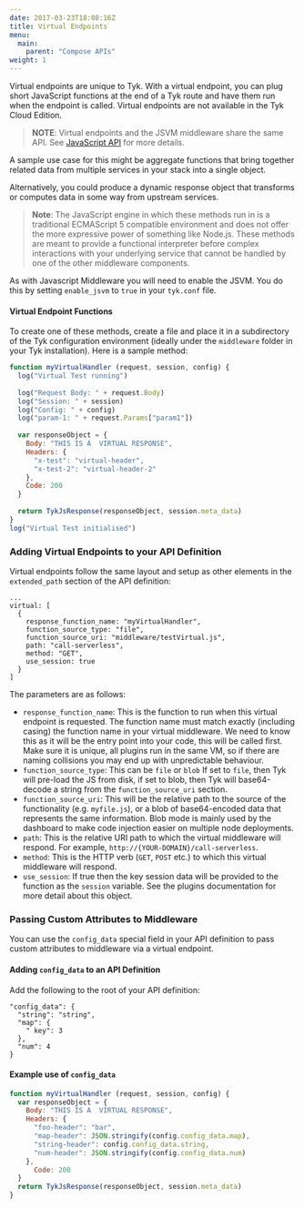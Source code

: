 ```yaml
---
date: 2017-03-23T18:08:16Z
title: Virtual Endpoints
menu:
  main:
    parent: "Compose APIs"
weight: 1 
---
```


Virtual endpoints are unique to Tyk. With a virtual endpoint, you can plug short JavaScript functions at the end of a Tyk route and have them run when the endpoint is called. Virtual endpoints are not available in the Tyk Cloud Edition.

> **NOTE**: Virtual endpoints and the JSVM middleware share the same API. See [JavaScript API](/docs/customise-tyk/plugins/javascript-middleware/javascript-api/) for more details. 

A sample use case for this might be aggregate functions that bring together related data from multiple services in your stack into a single object.

Alternatively, you could produce a dynamic response object that transforms or computes data in some way from upstream services.

> **Note**: The JavaScript engine in which these methods run in is a traditional ECMAScript 5 compatible environment and does not offer the more expressive power of something like Node.js. These methods are meant to provide a functional interpreter before complex interactions with your underlying service that cannot be handled by one of the other middleware components.

As with Javascript Middleware you will need to enable the JSVM. You do this by setting `enable_jsvm` to `true` in your `tyk.conf` file.

#### Virtual Endpoint Functions

To create one of these methods, create a file and place it in a subdirectory of the Tyk configuration environment (ideally under the `middleware` folder in your Tyk installation). Here is a sample method:

```javascript
function myVirtualHandler (request, session, config) {
  log("Virtual Test running")
  
  log("Request Body: " + request.Body)
  log("Session: " + session)
  log("Config: " + config)
  log("param-1: " + request.Params["param1"])
  
  var responseObject = {
    Body: "THIS IS A  VIRTUAL RESPONSE",
    Headers: {
      "x-test": "virtual-header",
      "x-test-2": "virtual-header-2"
    },
    Code: 200
  }
  
  return TykJsResponse(responseObject, session.meta_data)   
}
log("Virtual Test initialised")
```



### Adding Virtual Endpoints to your API Definition

Virtual endpoints follow the same layout and setup as other elements in the `extended_path` section of the API definition:

```{.json}
...
virtual: [
  {
    response_function_name: "myVirtualHandler",
    function_source_type: "file",
    function_source_uri: "middleware/testVirtual.js",
    path: "call-serverless",
    method: "GET",
    use_session: true
  }
]
```

The parameters are as follows:

*   `response_function_name`: This is the function to run when this virtual endpoint is requested. The function name must match exactly (including casing) the function name in your virtual middleware. We need to know this as it will be the entry point into your code, this will be called first. Make sure it is unique, all plugins run in the same VM, so if there are naming collisions you may end up with unpredictable behaviour.
*   `function_source_type`: This can be `file` or `blob` If set to `file`, then Tyk will pre-load the JS from disk, if set to blob, then Tyk will base64-decode a string from the `function_source_uri` section.
*   `function_source_uri`: This will be the relative path to the source of the functionality (e.g. `myfile.js`), or a blob of base64-encoded data that represents the same information. Blob mode is mainly used by the dashboard to make code injection easier on multiple node deployments.
*   `path`: This is the relative URI path to which the virtual middleware will respond. For example, `http://{YOUR-DOMAIN}/call-serverless`.
*   `method`: This is the HTTP verb (`GET`, `POST` etc.) to which this virtual middleware will respond.
*   `use_session`: If true then the key session data will be provided to the function as the `session` variable. See the plugins documentation for more detail about this object.

### Passing Custom Attributes to Middleware

You can use the `config_data` special field in your API definition to pass custom attributes to middleware via a virtual endpoint.

#### Adding `config_data` to an API Definition

Add the following to the root of your API definition:

```{.json}
"config_data": {
  "string": "string",
  "map": {
    " key": 3
  },
  "num": 4
}
```

#### Example use of `config_data`

```javascript
function myVirtualHandler (request, session, config) {      
  var responseObject = {
    Body: "THIS IS A  VIRTUAL RESPONSE",
    Headers: {
      "foo-header": "bar",
      "map-header": JSON.stringify(config.config_data.map),
      "string-header": config.config_data.string,
      "num-header": JSON.stringify(config.config_data.num)
    },
      Code: 200
  }
  return TykJsResponse(responseObject, session.meta_data)
}
```
